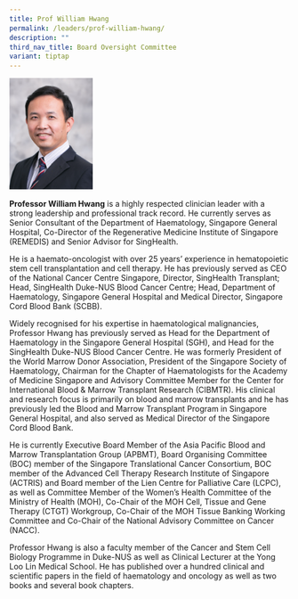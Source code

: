 ```yaml
---
title: Prof William Hwang
permalink: /leaders/prof-william-hwang/
description: ""
third_nav_title: Board Oversight Committee
variant: tiptap
---
```

<div class="isomer-image-wrapper">
<img style="width:150px" height="auto" width="100%" src="/images/Leaders/professor%20william%20hwang.png">
</div>
<p><strong>Professor William Hwang</strong> is a highly respected clinician
leader with a strong leadership and professional track record. He currently
serves as Senior Consultant of the Department of Haematology, Singapore
General Hospital, Co-Director of the Regenerative Medicine Institute of
Singapore (REMEDIS) and Senior Advisor for SingHealth.</p>
<p>He is a haemato-oncologist with over 25 years’ experience in hematopoietic
stem cell transplantation and cell therapy. He has previously served as
CEO of the National Cancer Centre Singapore, Director, SingHealth Transplant;
Head, SingHealth Duke-NUS Blood Cancer Centre; Head, Department of Haematology,
Singapore General Hospital and Medical Director, Singapore Cord Blood Bank
(SCBB).</p>
<p>Widely recognised for his expertise in haematological malignancies, Professor
Hwang has previously served as Head for the Department of Haematology in
the Singapore General Hospital (SGH), and Head for the SingHealth Duke-NUS
Blood Cancer Centre. He was formerly President of the World Marrow Donor
Association, President of the Singapore Society of Haematology, Chairman
for the Chapter of Haematologists for the Academy of Medicine Singapore
and Advisory Committee Member for the Center for International Blood &amp;
Marrow Transplant Research (CIBMTR). His clinical and research focus is
primarily on blood and marrow transplants and he has previously led the
Blood and Marrow Transplant Program in Singapore General Hospital, and
also served as Medical Director of the Singapore Cord Blood Bank.</p>
<p>He is currently Executive Board Member of the Asia Pacific Blood and Marrow
Transplantation Group (APBMT), Board Organising Committee (BOC) member
of the Singapore Translational Cancer Consortium, BOC member of the Advanced
Cell Therapy Research Institute of Singapore (ACTRIS) and Board member
of the Lien Centre for Palliative Care (LCPC), as well as Committee Member
of the Women’s Health Committee of the Ministry of Health (MOH), Co-Chair
of the MOH Cell, Tissue and Gene Therapy (CTGT) Workgroup, Co-Chair of
the MOH Tissue Banking Working Committee and Co-Chair of the National Advisory
Committee on Cancer (NACC).</p>
<p>Professor Hwang is also a faculty member of the Cancer and Stem Cell Biology
Programme in Duke-NUS as well as Clinical Lecturer at the Yong Loo Lin
Medical School. He has published over a hundred clinical and scientific
papers in the field of haematology and oncology as well as two books and
several book chapters.</p>
<p></p>